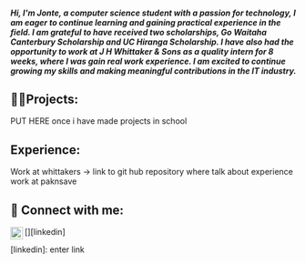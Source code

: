 <h5>Hi, I'm Jonte, a computer science student with a passion for technology, I am eager to continue learning and gaining practical experience in the field. I am grateful to have received two scholarships, Go Waitaha Canterbury Scholarship and UC Hiranga Scholarship. I have also had the opportunity to work at J H Whittaker & Sons as a quality intern for 8 weeks, where I was gain real work experience. I am excited to continue growing my skills and making meaningful contributions in the IT industry.

</h5>

<h2>👨‍💻Projects:</h2>

PUT HERE once i have made projects in school 


<h2> Experience:</h2>
Work at whittakers -> link to git hub repository where talk about experience 
work at paknsave


<h2> 🤳 Connect with me:</h2>


[<img align="left" alt="Jonte Auden | LinkedIn" width="22px" src="https://cdn.jsdelivr.net/npm/simple-icons@v3/icons/linkedin.svg" />][linkedin]


[linkedin]: enter link

<!--
**joshmadakor1/joshmadakor1** is a ✨ _special_ ✨ repository because its `README.md` (this file) appears on your GitHub profile.

Here are some ideas to get you started:

- 🔭 I’m currently working on ...
- 🌱 I’m currently learning ...
- 👯 I’m looking to collaborate on ...
- 🤔 I’m looking for help with ...
- 💬 Ask me about ...
- 📫 How to reach me: ...
- 😄 Pronouns: ...
- ⚡ Fun fact: ...
-->
